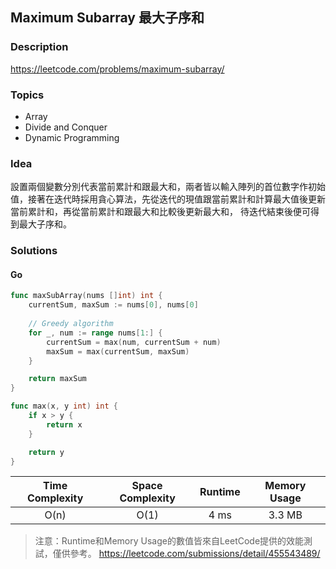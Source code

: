 ## Maximum Subarray 最大子序和

### **Description**

https://leetcode.com/problems/maximum-subarray/

### **Topics**

* Array
* Divide and Conquer
* Dynamic Programming

### **Idea**

設置兩個變數分別代表當前累計和跟最大和，兩者皆以輸入陣列的首位數字作初始值，接著在迭代時採用貪心算法，先從迭代的現值跟當前累計和計算最大值後更新當前累計和，再從當前累計和跟最大和比較後更新最大和，
待迭代結束後便可得到最大子序和。

### **Solutions**

#### Go 
```Go
func maxSubArray(nums []int) int {
    currentSum, maxSum := nums[0], nums[0]
    
    // Greedy algorithm
    for _, num := range nums[1:] {
        currentSum = max(num, currentSum + num)
        maxSum = max(currentSum, maxSum)
    }

    return maxSum
}

func max(x, y int) int {
    if x > y {
        return x
    }

    return y
}
```

| Time Complexity | Space Complexity | Runtime | Memory Usage |
| :--: | :--: | :--: | :--: |
| O(n) | O(1) | 4 ms | 3.3 MB |
> 注意：Runtime和Memory Usage的數值皆來自LeetCode提供的效能測試，僅供參考。
> https://leetcode.com/submissions/detail/455543489/